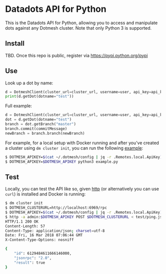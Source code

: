 # Datadots API for Python

This is the Datadots API for Python, allowing you to access and manipulate dots against any Dotmesh cluster. Note that only Python 3 is supported.

## Install

TBD. Once this repo is public, register via https://pypi.python.org/pypi

## Use

Look up a dot by name:

```python
d = DotmeshClient(cluster_url=cluster_url, username=user, api_key=api_key)
print(d.getDot(dotname="test"))
```

Full example:

```python
d = DotmeshClient(cluster_url=cluster_url, username=user, api_key=api_key)
dot = d.getDot(dotname="test")
branch = dot.getBranch("master")
branch.commit(commitMessage)
newBranch = branch.branch(newBranch)
```

For example, for a local setup with Docker running and after you've created a cluster using `dm cluster init`, you can run the following [example](example.py):

```bash
$ DOTMESH_APIKEY=$(cat ~/.dotmesh/config | jq -r .Remotes.local.ApiKey)
$ DOTMESH_APIKEY=$DOTMESH_APIKEY python3 example.py
```

## Test

Locally, you can test the API like so, given [http](https://httpie.org/) (or alternatively you can use `curl`) is installed and Docker is running:

```bash
$ dm cluster init
$ DOTMESH_CLUSTERURL=http://localhost:6969/rpc
$ DOTMESH_APIKEY=$(cat ~/.dotmesh/config | jq -r .Remotes.local.ApiKey)
$ http -a admin:$DOTMESH_APIKEY POST $DOTMESH_CLUSTERURL < test/ping.json
HTTP/1.1 200 OK
Content-Length: 57
Content-Type: application/json; charset=utf-8
Date: Fri, 16 Mar 2018 07:06:44 GMT
X-Content-Type-Options: nosniff

{
    "id": 6129484611666146000,
    "jsonrpc": "2.0",
    "result": true
}
```